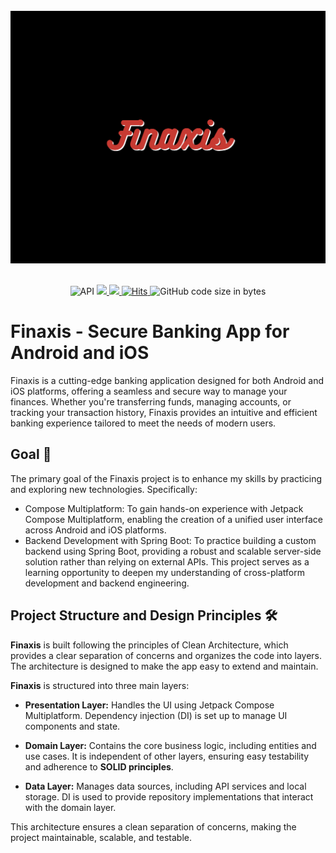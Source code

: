 <div align="center">
</br>
<img src="/screenshots/background.png"/>
</div>

</br>
<p align="center">
  <img alt="API" src="https://img.shields.io/badge/Api%2021+-50f270?logo=android&logoColor=black&style=for-the-badge"/>
  
  <a href="https://kotlinlang.org">
      <img src="https://img.shields.io/badge/Kotlin-1.9.23-blue.svg?style=for-the-badge&logo=kotlin"/>
  </a>
  
  <a href="https://github.com/HossamSadekk/Finaxis/stargazers">
      <img src="https://img.shields.io/github/stars/HossamSadekk/Finaxis?color=ffff00&style=for-the-badge"/>
  </a>
  
  <a href="https://hits.sh/github.com/HossamSadekk/Finaxis/">
      <img alt="Hits" src="https://hits.sh/github.com/HossamSadekk/Finaxis.svg?style=for-the-badge&label=Views&extraCount=0&color=ff3f6f"/>
  </a>
  
  <img alt="GitHub code size in bytes" src="https://img.shields.io/github/languages/code-size/HossamSadekk/Finaxis?style=for-the-badge"/>
  
  </br>
</p>

# Finaxis - Secure Banking App for Android and iOS

Finaxis is a cutting-edge banking application designed for both Android and iOS platforms, offering a seamless and secure way to manage your finances. Whether you're transferring funds, managing accounts, or tracking your transaction history, Finaxis provides an intuitive and efficient banking experience tailored to meet the needs of modern users.

## Goal 👀
The primary goal of the Finaxis project is to enhance my skills by practicing and exploring new technologies. Specifically:

- Compose Multiplatform: To gain hands-on experience with Jetpack Compose Multiplatform, enabling the creation of a unified user interface across Android and iOS platforms.
- Backend Development with Spring Boot: To practice building a custom backend using Spring Boot, providing a robust and scalable server-side solution rather than relying on external APIs.
This project serves as a learning opportunity to deepen my understanding of cross-platform development and backend engineering.

## Project Structure and Design Principles 🛠
**Finaxis** is built following the principles of Clean Architecture, which provides a clear separation of concerns and organizes the code into layers. The architecture is designed to make the app easy to extend and maintain.

**Finaxis** is structured into three main layers:

- **Presentation Layer:** Handles the UI using Jetpack Compose Multiplatform. Dependency injection (DI) is set up to manage UI components and state.
  
- **Domain Layer:** Contains the core business logic, including entities and use cases. It is independent of other layers, ensuring easy testability and adherence to **SOLID principles**.

- **Data Layer:** Manages data sources, including API services and local storage. DI is used to provide repository implementations that interact with the domain layer.

This architecture ensures a clean separation of concerns, making the project maintainable, scalable, and testable.

